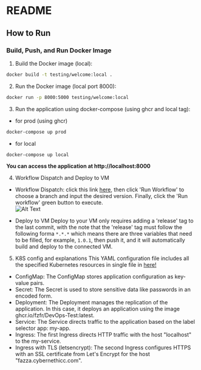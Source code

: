 # README
## How to Run

### Build, Push, and Run Docker Image

1. Build the Docker image (local):

```bash
docker build -t testing/welcome:local .
```
2. Run the Docker image (local port 8000):

```bash
docker run -p 8000:5000 testing/welcome:local
```
3. Run the application using docker-compose (using ghcr and local tag):
- for prod (using ghcr)
```bash
docker-compose up prod
```
- for local
```bash
docker-compose up local
```
**You can access the application at http://localhost:8000**

4. Workflow Dispatch and Deploy to VM
- Workflow Dispatch:
  click this link [here](https://github.com/FZFR/devops-test/actions/workflows/action-workflow-dispatch.yml), then click 'Run Workflow' to choose a branch and input the desired version. Finally, click the 'Run workflow' green button to execute.  
  ![Alt Text](https://media.discordapp.net/attachments/732815516158394418/1150367232631783514/image.png)

- Deploy to VM
  Deploy to your VM only requires adding a 'release' tag to the last commit, with the note that the 'release' tag must follow the following forma `*.*.*` which means there are three variables that need to be filled, for example, `1.0.1`, then push it, and it will automatically build and deploy to the connected VM.


5. K8S config and explanations
This YAML configuration file includes all the specified Kubernetes resources in single file in [here!](./k8s.yaml)  
- ConfigMap:
The ConfigMap stores application configuration as key-value pairs.
- Secret:
The Secret is used to store sensitive data like passwords in an encoded form.
- Deployment:
The Deployment manages the replication of the application. In this case, it deploys an application using the image ghcr.io/fzfr/DevOps-Test:latest.
- Service:
The Service directs traffic to the application based on the label selector app: my-app.
- Ingress:
The first Ingress directs HTTP traffic with the host "localhost" to the my-service.
- Ingress with TLS (letsencrypt):
The second Ingress configures HTTPS with an SSL certificate from Let's Encrypt for the host "fazza.cybernethicc.com".